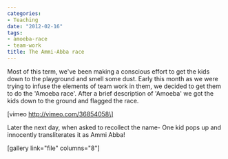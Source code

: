 ```yaml
---
categories:
- Teaching
date: "2012-02-16"
tags:
- amoeba-race
- team-work
title: The Ammi-Abba race
---
```


Most of this term, we've been making a conscious effort to get the kids down to the playground and smell some dust. Early this month as we were trying to infuse the elements of team work in them, we decided to get them to do the 'Amoeba race'. After a brief description of 'Amoeba' we got the kids down to the ground and flagged the race.

\[vimeo http://vimeo.com/36854058\]

Later the next day, when asked to recollect the name- One kid pops up and innocently transliterates it as Ammi Abba!

\[gallery link="file" columns="8"\]
